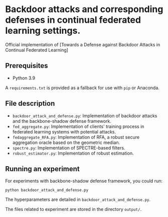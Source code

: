 # Backdoor attacks and corresponding defenses in continual federated learning settings.
Official implementation of [Towards a Defense against Backdoor Attacks in Continual Federated Learning]

## Prerequisites

* Python 3.9

A `requirements.txt` is provided as a fallback for use with `pip` or Anaconda.

## File description

* `backdoor_attack_and_defense.py`: Implementation of backdoor attacks and the backbone-shadow defense framework.
* `fed_aggregate.py`: Implementation of clients' training process in federated learning systems with potential attacks.
* `fedaggregate_RFA.py`: Implementation of RFA, a robust secure aggregation oracle based on the geometric median.
* `spectre.py`: Implementation of SPECTRE-based filters.
* `robust_estimator.py`: Implementation of robust estimation.

## Running an experiment

For experiments with backbone-shadow defense framework, you could run:

`python backdoor_attack_and_defense.py`

The hyperparameters are detailed in `backdoor_attack_and_defense.py`.

The files related to experiment are stored in the directory `output/`.